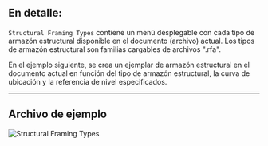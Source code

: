 ## En detalle:
`Structural Framing Types` contiene un menú desplegable con cada tipo de armazón estructural disponible en el documento (archivo) actual. Los tipos de armazón estructural son familias cargables de archivos ".rfa".

En el ejemplo siguiente, se crea un ejemplar de armazón estructural en el documento actual en función del tipo de armazón estructural, la curva de ubicación y la referencia de nivel especificados.
___
## Archivo de ejemplo

![Structural Framing Types](./DSRevitNodesUI.StructuralFramingTypes_img.jpg)
